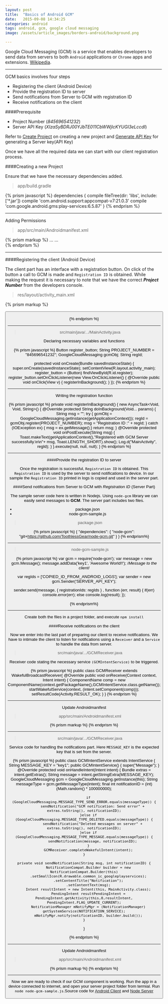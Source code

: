 ```yaml
---
layout: post
title:  "Basics of Android GCM"
date:   2015-09-08 14:34:25
categories: android
tags: android, gcm, google cloud messaging
image: /assets/article_images/borders-android/background.png

--- 
```


Google Cloud Messaging (GCM) is a service that enables developers to send data from servers to both `Android` applications or `Chrome` apps and extensions. [Wikipedia][wikipedia].

---

GCM basics involves four steps

+ Registering the client (Android Device)
+ Provide the registration ID to server
+ Send notifications from Server to GCM with registration ID
+ Receive notifications on the client

####Prerequisite 

- Project Number (_845696541232_)
- Server API Key (_XIzaSyBDRJ00YJbTE011CbWWjlcKYUGI3eLccdI_)

Refer to [Create Project][create-project] on creating a new project and [Generate API Key][server-key] for generating a Server key(API Key)

Once we have all the required data we can start with our client registration process.

####Creating a new Project

Ensure that we have the necessary dependencies added.

> app/build.gradle

{% prism javascript %}
dependencies {
    compile fileTree(dir: 'libs', include: ['*.jar'])
    compile 'com.android.support:appcompat-v7:21.0.3'
    compile 'com.google.android.gms:play-services:6.5.87'
}
{% endprism %}

---

Adding Permissions
> app/src/main/Androidmanifest.xml

{% prism markup %}
<manifest xmlns:android="http://schemas.android.com/apk/res/android">
	...
	<uses-permission android:name="android.permission.INTERNET" />
	<uses-permission android:name="android.permission.WAKE_LOCK" />
	<uses-permission android:name="com.google.android.c2dm.permission.RECEIVE" />
	<permission android:name="com.example.gcm.permission.C2D_MESSAGE" android:protectionLevel="signature" />
	<uses-permission android:name="com.example.gcm.permission.C2D_MESSAGE" />
	...      
</manifest>
{% endprism %}

---

####Registering the client (Android Device)

The client part has an interface with a registration button. On click of the button a call to GCM is made and `Registration ID` is obtained. While making the request it is necessary to note that we have the correct _**Project Number**_ from the developers console.

> res/layout/activity_main.xml

{% prism markup %}

<RelativeLayout xmlns:android="http://schemas.android.com/apk/res/android"
                xmlns:tools="http://schemas.android.com/tools"
                android:layout_width="match_parent"
                android:layout_height="match_parent"
                android:paddingLeft="@dimen/activity_horizontal_margin"
                android:paddingRight="@dimen/activity_horizontal_margin"
                android:paddingTop="@dimen/activity_vertical_margin"
                android:paddingBottom="@dimen/activity_vertical_margin"
                tools:context=".MainActivity">
    <Button
        android:layout_width="wrap_content"
        android:layout_height="wrap_content"
        android:text="Register"
        android:id="@+id/register"
        android:layout_below="@+id/textView"
        android:layout_centerHorizontal="true"
        android:layout_marginTop="117dp"/>

</RelativeLayout>

{% endprism %}

---

> src/main/java/.../MainActivity.java

Declaring necessary variables and functions

{% prism javascript %}
Button register_button;
String PROJECT_NUMBER = "845696541232";
GoogleCloudMessaging gcmObj;
String regId;

 protected void onCreate(Bundle savedInstanceState) {
    super.onCreate(savedInstanceState);
    setContentView(R.layout.activity_main);
    register_button = (Button) findViewById(R.id.register);
    register_button.setOnClickListener(new View.OnClickListener() {
      @Override
      public void onClick(View v) {
        registerInBackground();
      }
    });
{% endprism %}

---

Writing the registration function

{% prism javascript %}
private void registerInBackground() {
	new AsyncTask<Void, Void, String>() {
		@Override
		protected String doInBackground(Void... params) {
			String msg = "";
			try {
				gcmObj = GoogleCloudMessaging.getInstance(getApplicationContext());
				regId = gcmObj.register(PROJECT_NUMBER);
				msg = "Registration ID :" + regId;
			} catch (IOException ex) { msg = ex.getMessage();}
			return msg;
		}
		@Override
		protected void onPostExecute(String msg) {
			Toast.makeText(getApplicationContext(),"Registered with GCM Server successfully.\n\n"+ msg, Toast.LENGTH_SHORT).show();
			Log.d("MainActivity", regId);
		}
	}.execute(null, null, null);
}
{% endprism %}

---

####Provide the registration ID to server

Once the registration is successful,  `Registration ID` is obtained. This `Registration ID` is used by the server to send notifications to device. In our sample the `Registration ID` printed in logs is copied and used in the server part.

####Send notifications from Server to GCM with _Registration ID_ (Server Part)

The sample server code here is written in Nodejs. Using `node-gcm` library we can easily send messages to **GCM**. The server part includes two files. 

+ package.json
+ node-gcm-sample.js

> package.json

{% prism javascript %}
{
  "dependencies": {
    "node-gcm": "git+https://github.com/ToothlessGear/node-gcm.git"
  }
}
{% endprism%}

---

> node-gcm-sample.js

{% prism javascript %}
var gcm = require('node-gcm');
var message = new gcm.Message();
message.addData('key1', 'Awesome World!!'); /*Message to the client*/

var regIds = ['COPIED_ID_FROM_ANDROID_LOGS'];
var sender = new gcm.Sender('SERVER_API_KEY');

sender.send(message, { registrationIds: regIds } , function (err, result) {
  if(err) console.error(err);
  else    console.log(result);
});

{% endprism%}

---

Create both the files in a project folder, and execute `npm install`


####Receive notifications on the client

Now we enter into the last part of preparing our client to receive notifications. We have to intimate the client to listen for notifications using a `Receiver` and a `Service` to handle the data from server.

> src/main/java/.../GCMReceiver.java

Receiver code stating the necessary service `(GCMIntentService)` to be triggered.

{% prism javascript %}
public class GCMReceiver extends WakefulBroadcastReceiver{
	@Override
	public void onReceive(Context context, Intent intent) {
		ComponentName comp = new ComponentName(context.getPackageName(),GCMIntentService.class.getName());
		startWakefulService(context, (intent.setComponent(comp)));
		setResultCode(Activity.RESULT_OK);
	}
}
{% endprism %}

---

Update Androidmanifest

> app/src/main/Androidmanifest.xml

{% prism markup %}
<receiver
	android:name=".GCMReceiver"
	android:exported="true"
	android:permission="com.google.android.c2dm.permission.SEND" >
	<intent-filter>
		<action android:name="com.google.android.c2dm.intent.RECEIVE" />
		<category android:name="com.example.gcm" />
	</intent-filter>
</receiver>
{% endprism %}

---

> src/main/java/.../GCMReceiver.java

Service code for handling the notifications part. Here `MESSAGE_KEY` is the expected key that is set from the server. 

{% prism javascript %}
public class GCMIntentService extends IntentService {
	String MESSAGE_KEY = "key1";
	public GCMIntentService() {
		super("Message");
	}
	@Override
	protected void onHandleIntent(Intent intent) {
		Bundle extras = intent.getExtras();
		String message = intent.getStringExtra(MESSAGE_KEY);
		GoogleCloudMessaging gcm = GoogleCloudMessaging.getInstance(this);
		String messageType = gcm.getMessageType(intent);
		final int notificationID = (int) (Math.random() * 100000000);

		if (GoogleCloudMessaging.MESSAGE_TYPE_SEND_ERROR.equals(messageType)) {
			sendNotification("GCM notification: Send error" + extras.toString(), notificationID);
		}else if (GoogleCloudMessaging.MESSAGE_TYPE_DELETED.equals(messageType)) {
			sendNotification("Deleted messages on server" + extras.toString(), notificationID);
		}else if (GoogleCloudMessaging.MESSAGE_TYPE_MESSAGE.equals(messageType)) {
			sendNotification(message, notificationID);
		}
		GCMReceiver.completeWakefulIntent(intent);
	}

	private void sendNotification(String msg, int notificationID) {
		NotificationCompat.Builder builder = new NotificationCompat.Builder(this)
		.setSmallIcon(R.drawable.common_ic_googleplayservices);
		.setContentTitle("Notification");
		.setContentText(msg);
		Intent resultIntent = new Intent(this, MainActivity.class);
		PendingIntent resultPendingIntent = PendingIntent.getActivity(this,0,resultIntent, PendingIntent.FLAG_UPDATE_CURRENT);
		NotificationManager mNotifyMgr = (NotificationManager) getSystemService(NOTIFICATION_SERVICE);
		mNotifyMgr.notify(notificationID, builder.build());
	}
}

{% endprism %}

---

Update Androidmanifest

> app/src/main/Androidmanifest.xml

{% prism markup %}
<service
	android:name=".GCMIntentService"
	android:exported="false" >
	<intent-filter>
		<action android:name="com.google.android.c2dm.intent.RECEIVE" />
	</intent-filter>
</service>
{% endprism %}

---

Now we are ready to check if our GCM component is working. Run the app in a device connected to internet, and open your server project folder from termial. Run `node node-gcm-sample.js`.Source code for [Android Client][client-code] and [Node Server][server-code]

[wikipedia]:https://en.wikipedia.org/wiki/Google_Cloud_Messaging
[create-project]:https://developers.google.com/console/help/new/#creatingdeletingprojects
[server-key]:https://developers.google.com/console/help/new/#api-keys
[client-code]:https://github.com/shrikanthkr/android-gcm-client
[server-code]:https://github.com/shrikanthkr/node-gcm-sample
